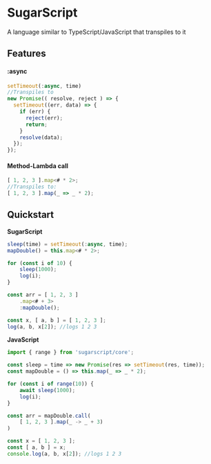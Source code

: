 # SugarScript

A language similar to TypeScript/JavaScript that transpiles to it

## Features

#### :async

```ts
setTimeout(:async, time)
//Transpiles to
new Promise(( resolve, reject ) => {
  setTimeout((err, data) => {
    if (err) {
	  reject(err);
	  return;
	}
	resolve(data);
  });
});
```

#### Method-Lambda call

```ts
[ 1, 2, 3 ].map<# * 2>;
//Transpiles to:
[ 1, 2, 3 ].map(_ => _ * 2);
```

## Quickstart

**SugarScript**
```ts
sleep(time) = setTimeout(:async, time);
mapDouble() = this.map<# * 2>;

for (const i of 10) {
	sleep(1000);
	log(i);
}

const arr = [ 1, 2, 3 ]
	.map<# + 3>
	:mapDouble();

const x, [ a, b ] = [ 1, 2, 3 ];
log(a, b, x[2]); //logs 1 2 3
```
**JavaScript**
```ts
import { range } from 'sugarscript/core';

const sleep = time => new Promise(res => setTimeout(res, time));
const mapDouble = () => this.map(_ => _ * 2);

for (const i of range(10)) {
	await sleep(1000);
	log(i);
}

const arr = mapDouble.call(
	[ 1, 2, 3 ].map(_ -> _ + 3)
)

const x = [ 1, 2, 3 ];
const [ a, b ] = x;
console.log(a, b, x[2]); //logs 1 2 3
```
